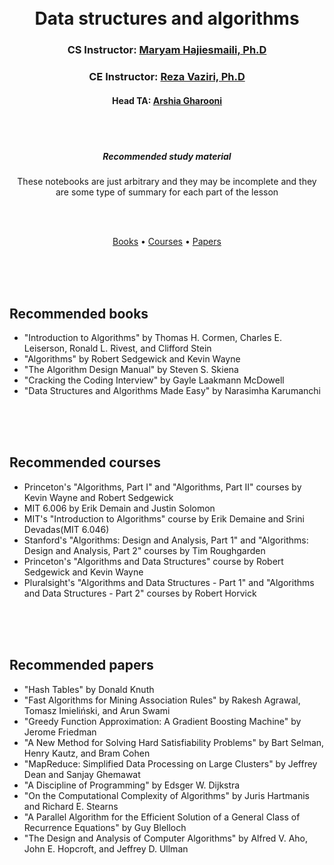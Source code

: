 
<h1 align="center">
  <br>
  Data structures and algorithms
  <br>
</h1>

<h3 align="center">CS Instructor: <a href="https://ir.linkedin.com/in/dr-maryam-hajiesmaeili-90930743" target="_blank">Maryam Hajiesmaili, Ph.D</a></h4>
<h3 align="center">CE Instructor: <a href="https://scholar.google.com/citations?user=_qoCtm8AAAAJ&hl=en">Reza Vaziri, Ph.D</a></h4>
<h4 align="center"> Head TA: <a href="https://arshia-gharooni.github.io/" target="_blank">Arshia Gharooni</a></h4>
<br>
<br>
<h5 align="center">Recommended study material</h5>
<p align="center">These notebooks are just arbitrary and they may be incomplete and they are some type of summary for each part of the lesson</p>
<br>
<br>
<p align="center">
  <a href="#Recommended-books">Books</a> •
  <a href="#Recommended-courses">Courses</a> •
  <a href="#Recommended-papers">Papers</a> 
</p>
<br><br><br>

## Recommended books


* "Introduction to Algorithms" by Thomas H. Cormen, Charles E. Leiserson, Ronald L. Rivest, and Clifford Stein
* "Algorithms" by Robert Sedgewick and Kevin Wayne
* "The Algorithm Design Manual" by Steven S. Skiena
* "Cracking the Coding Interview" by Gayle Laakmann McDowell
* "Data Structures and Algorithms Made Easy" by Narasimha Karumanchi

<br><br><br>

## Recommended courses


* Princeton's "Algorithms, Part I" and "Algorithms, Part II" courses by Kevin Wayne and Robert Sedgewick
* MIT 6.006 by Erik Demain and Justin Solomon
* MIT's "Introduction to Algorithms" course by Erik Demaine and Srini Devadas(MIT 6.046)
* Stanford's "Algorithms: Design and Analysis, Part 1" and "Algorithms: Design and Analysis, Part 2" courses by Tim Roughgarden
* Princeton's "Algorithms and Data Structures" course by Robert Sedgewick and Kevin Wayne
* Pluralsight's "Algorithms and Data Structures - Part 1" and "Algorithms and Data Structures - Part 2" courses by Robert Horvick

<br><br><br>

## Recommended papers
* "Hash Tables" by Donald Knuth
* "Fast Algorithms for Mining Association Rules" by Rakesh Agrawal, Tomasz Imieliński, and Arun Swami
* "Greedy Function Approximation: A Gradient Boosting Machine" by Jerome Friedman
* "A New Method for Solving Hard Satisfiability Problems" by Bart Selman, Henry Kautz, and Bram Cohen
* "MapReduce: Simplified Data Processing on Large Clusters" by Jeffrey Dean and Sanjay Ghemawat
* "A Discipline of Programming" by Edsger W. Dijkstra
* "On the Computational Complexity of Algorithms" by Juris Hartmanis and Richard E. Stearns
* "A Parallel Algorithm for the Efficient Solution of a General Class of Recurrence Equations" by Guy Blelloch
* "The Design and Analysis of Computer Algorithms" by Alfred V. Aho, John E. Hopcroft, and Jeffrey D. Ullman

